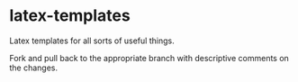# latex-templates
Latex templates for all sorts of useful things. 

Fork and pull back to the appropriate branch with descriptive comments on the changes. 
